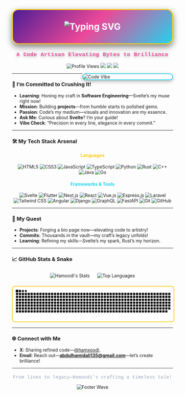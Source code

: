 <!-- README.md for @hamsw7 (Hamoodi) -->
<h1 align="center" style="background: linear-gradient(135deg, #4c1d95, #ec4899, #22d3ee); padding: 35px; border-radius: 20px; color: #fff; box-shadow: 0 8px 20px rgba(0,0,0,0.5); border: 3px solid #facc15;">
  <img src="https://readme-typing-svg.demolab.com?font=Orbitron&size=40&weight=700&pause=600&color=FFFFFF&center=true&vCenter=true&width=700&height=90&lines=Yo,+World!+⚡;I’m+Hamoodi,+Code+Maestro!;Crafting+Masterworks+Daily!" alt="Typing SVG" />
</h1>

<h3 align="center" style="color: #ec4899; font-family: 'Courier New', monospace; text-shadow: 0 2px 8px rgba(0,0,0,0.4); letter-spacing: 1px;">
  A Code Artisan Elevating Bytes to Brilliance
</h3>

<p align="center">
  <img src="https://komarev.com/ghpvc/?username=hamsw7&label=Profile%20Views&color=0e75b6&style=flat" alt="Profile Views" />
  <a href="https://github.com/hamsw7"><img src="https://img.shields.io/badge/GitHub-181717?style=flat-square&logo=github&logoColor=white" /></a>
  <a href="https://twitter.com/hamxoodi"><img src="https://img.shields.io/badge/X-1DA1F2?style=flat-square&logo=x&logoColor=white" /></a>
  <a href="mailto:abdulhamidali135@gmail.com"><img src="https://img.shields.io/badge/Email-D14836?style=flat-square&logo=gmail&logoColor=white" /></a>
</p>

<img align="right" alt="Code Vibe" width="280" src="https://media.giphy.com/media/qgQUggAC3Pfv687qPC/giphy.gif" style="border-radius: 12px; box-shadow: 0 4px 12px rgba(0,0,0,0.3); border: 2px solid #22d3ee;" />

---

### 🌟 I’m Committed to Crushing It!
- **Learning**: Honing my craft in **Software Engineering**—Svelte’s my muse right now!
- **Mission**: Building **projects**—from humble starts to polished gems.
- **Passion**: Code’s my medium—visuals and innovation are my essence.
- **Ask Me**: Curious about **Svelte**? I’m your guide!
- **Vibe Check**: “Precision in every line, elegance in every commit.”

---

### 🛠️ My Tech Stack Arsenal
<h4 align="center" style="color: #facc15;">Languages</h4>
<p align="center">
  <img src="https://skillicons.dev/icons?i=html" height="40" width="40" alt="HTML5" />
  <img src="https://skillicons.dev/icons?i=css" height="40" width="40" alt="CSS3" />
  <img src="https://skillicons.dev/icons?i=js" height="40" width="40" alt="JavaScript" />
  <img src="https://skillicons.dev/icons?i=ts" height="40" width="40" alt="TypeScript" />
  <img src="https://skillicons.dev/icons?i=python" height="40" width="40" alt="Python" />
  <img src="https://skillicons.dev/icons?i=rust" height="40" width="40" alt="Rust" />
  <img src="https://skillicons.dev/icons?i=cpp" height="40" width="40" alt="C++" />
  <img src="https://skillicons.dev/icons?i=java" height="40" width="40" alt="Java" />
  <img src="https://skillicons.dev/icons?i=go" height="40" width="40" alt="Go" />
</p>

<h4 align="center" style="color: #22d3ee;">Frameworks & Tools</h4>
<p align="center">
  <img src="https://skillicons.dev/icons?i=svelte" height="40" width="40" alt="Svelte" />
  <img src="https://skillicons.dev/icons?i=flutter" height="40" width="40" alt="Flutter" />
  <img src="https://skillicons.dev/icons?i=nextjs" height="40" width="40" alt="Next.js" />
  <img src="https://skillicons.dev/icons?i=react" height="40" width="40" alt="React" />
  <img src="https://skillicons.dev/icons?i=vue" height="40" width="40" alt="Vue.js" />
  <img src="https://skillicons.dev/icons?i=express" height="40" width="40" alt="Express.js" />
  <img src="https://skillicons.dev/icons?i=laravel" height="40" width="40" alt="Laravel" />
  <img src="https://skillicons.dev/icons?i=tailwind" height="40" width="40" alt="Tailwind CSS" />
  <img src="https://skillicons.dev/icons?i=angular" height="40" width="40" alt="Angular" />
  <img src="https://skillicons.dev/icons?i=django" height="40" width="40" alt="Django" />
  <img src="https://skillicons.dev/icons?i=graphql" height="40" width="40" alt="GraphQL" />
  <img src="https://skillicons.dev/icons?i=fastapi" height="40" width="40" alt="FastAPI" />
  <img src="https://skillicons.dev/icons?i=git" height="40" width="40" alt="Git" />
  <img src="https://skillicons.dev/icons?i=github" height="40" width="40" alt="GitHub" />
</p>

---

### 🚀 My Quest
- **Projects**: Forging a bio page now—elevating code to artistry!
- **Commits**: Thousands in the vault—my craft’s legacy unfolds!
- **Learning**: Refining my skills—Svelte’s my spark, Rust’s my horizon.

---

### 📈 GitHub Stats & Snake
<p align="center">
  <img src="https://github-readme-stats.vercel.app/api?username=hamsw7&show_icons=true&theme=radical&hide_border=true" alt="Hamoodi's Stats" style="margin: 10px;" />
  <img src="https://github-readme-stats.vercel.app/api/top-langs/?username=hamsw7&layout=compact&theme=radical&hide_border=true" alt="Top Languages" style="margin: 10px;" />
</p>
<p align="center">
  <img src="https://github.com/Platane/snk/raw/output/github-contribution-grid-snake.svg" alt="Contribution Snake" style="max-width: 100%; height: auto; border: 2px solid #facc15; border-radius: 8px;" />
</p>

---

### 🌐 Connect with Me
- **X**: Sharing refined code—[@hamxoodi](https://twitter.com/hamxoodi).
- **Email**: Reach out—**abdulhamidali135@gmail.com**—let’s create brilliance!

---

<p align="center" style="font-family: 'Courier New', monospace; color: #94a3b8; margin-top: 20px; letter-spacing: 0.5px;">
  From lines to legacy—Hamoodi’s crafting a timeless tale!
</p>
<p align="center">
  <img src="https://capsule-render.vercel.app/api?type=waving&color=gradient&height=60§ion=footer" alt="Footer Wave" />
</p>
